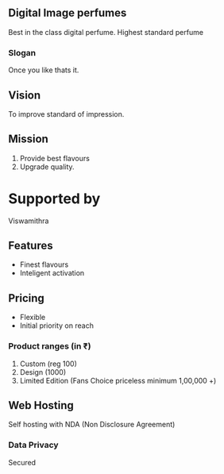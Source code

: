 ## Digital Image perfumes
Best in the class digital perfume. Highest standard 
perfume 
### Slogan
Once you like thats it.
## Vision
To improve standard of impression.
## Mission
1. Provide best flavours 
1. Upgrade quality.
# Supported by
Viswamithra 
## Features
* Finest flavours
* Inteligent activation
## Pricing
* Flexible
* Initial priority on reach
### Product ranges (in ₹)
1. Custom (reg 100)
1. Design (1000)
1. Limited Edition (Fans Choice priceless minimum 1,00,000 +)
## Web Hosting
Self hosting with NDA (Non Disclosure Agreement)
### Data Privacy
Secured
